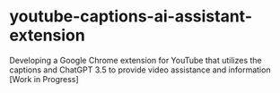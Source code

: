 # youtube-captions-ai-assistant-extension
Developing a Google Chrome extension for YouTube that utilizes the captions and ChatGPT 3.5 to provide video assistance and information [Work in Progress]
